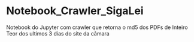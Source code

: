 # Notebook_Crawler_SigaLei
Notebook do Jupyter com crawler que retorna o md5 dos PDFs de Inteiro Teor dos ultimos 3 dias do site da câmara
